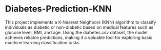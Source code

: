 # Diabetes-Prediction-KNN
This project implements a K-Nearest Neighbors (KNN) algorithm to classify individuals as diabetic or non-diabetic based on medical features such as glucose level, BMI, and age. Using the diabetes.csv dataset, the model achieves reliable predictions, making it a valuable tool for exploring basic machine learning classification tasks.
